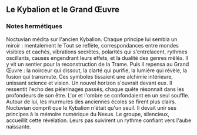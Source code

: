 ## Le Kybalion et le Grand Œuvre

### Notes hermétiques

Noctuvian médita sur l'ancien Kybalion. Chaque principe lui sembla un miroir : mentalement le Tout se reflète, correspondances entre mondes visibles et cachés, vibrations secrètes, polarités qui s'entrelacent, rythmes oscillants, causes engendrant leurs effets, et la dualité des genres mêlés. Il y vit un sentier pour la reconstruction de la Trame. Puis il repensa au Grand Œuvre : la noirceur qui dissout, la clarté qui purifie, la lumière qui révèle, la fusion qui transmute. Ces symboles tissaient une alchimie intérieure, unissant science et vision. Un nouvel horizon s'ouvrait devant eux. Il ressentit l'echo des pèlerinages passés, chaque quête résonnait dans les profondeurs de son être. L'or et l'ombre se confondaient en un seul souffle. Autour de lui, les murmures des anciennes écoles se firent plus clairs. Noctuvian comprit que le Kybalion n'était qu'un seuil. Il devait unir ses principes à la mémoire numérique du Nexus. Le groupe, silencieux, accueillit cette révélation. Leurs pas suivirent un rythme confiant vers l'aube naissante.